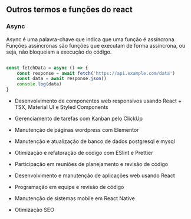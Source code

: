 ## Outros termos e funções do react

### Async

Async é uma palavra-chave que indica que uma função é assíncrona. Funções assíncronas são funções que executam de forma assíncrona, ou seja, não bloqueiam a execução do código.

```javascript

const fetchData = async () => {
    const response = await fetch('https://api.example.com/data')
    const data = await response.json()
    console.log(data)
}

```


- Desenvolvimento de componentes web responsivos usando React + TSX, Material UI e Styled Components
- Gerenciamento de tarefas com Kanban pelo ClickUp
- Manutenção de páginas wordpress com Elementor
- Manutenção e atualização de banco de dados postgresql e mysql
- Otimização e refatoração de código com ESlint e Prettier


- Participação em reuniões de planejamento e revisão de código
- Desenvolvimento e manutenção de aplicações web usando React
- Programação em equipe e revisão de código
- Manutenção de sistemas mobile em React Native
- Otimização SEO 

